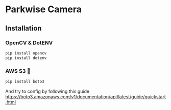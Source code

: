 # Parkwise Camera

## Installation

### OpenCV & DotENV
```bash
pip install opencv
pip install dotenv
```


### AWS S3 🚀
```bash
pip install boto3
```

And try to config by following this guide
https://boto3.amazonaws.com/v1/documentation/api/latest/guide/quickstart.html